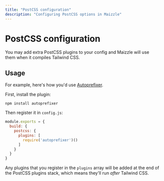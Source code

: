 ```yaml
---
title: "PostCSS configuration"
description: "Configuring PostCSS options in Maizzle"
---
```


# PostCSS configuration

You may add extra PostCSS plugins to your config and Maizzle will use them when it compiles Tailwind CSS.

## Usage

For example, here's how you'd use [Autoprefixer](https://github.com/postcss/autoprefixer).

First, install the plugin:

<terminal show-copy>

  ```
  npm install autoprefixer
  ```

</terminal>

Then register it in `config.js`:

<code-sample title="config.js">

  ```js
  module.exports = {
    build: {
      postcss: {
        plugins: [
          require('autoprefixer')()
        ]
      }
    }
  }
  ```

</code-sample>

Any plugins that you register in the `plugins` array will be added at the end of the PostCSS plugins stack, which means they'll run _after_ Tailwind CSS.
